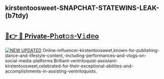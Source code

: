 ## kirstentoosweet-SNAPCHAT-STATEWINS-LEAK-(b7tdy)


# <h2><a href="https://mediaupload.pro?-20M">🔗👉 🔴 Private-P𝚑ot𝚘𝚜-V𝚒d𝚎o</a></h2>

[![NEW UPDATED](https://i.imgur.com/0qMVB7G.gif)](https://mediaupload.pro?-20M)
Online-influencer-kirstentoosweet,known-for-publishing-dance-and-lifestyle-content,-including-performances-and-vlogs-on-social-media-platforms.Brilliant-ventriloquist-assistant-kirstentoosweet,celebrated-for-their-exceptional-abilities-and-accomplishments-in-assisting-ventriloquists.  